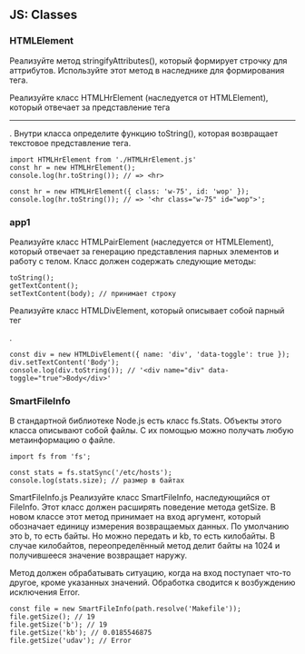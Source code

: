 ## JS: Classes

### HTMLElement
Реализуйте метод stringifyAttributes(), который формирует строчку для аттрибутов. Используйте этот метод в наследнике для формирования тега.

Реализуйте класс HTMLHrElement (наследуется от HTMLElement), который отвечает за представление тега <hr>. Внутри класса определите функцию toString(), которая возвращает текстовое представление тега.

```
import HTMLHrElement from './HTMLHrElement.js'
const hr = new HTMLHrElement();
console.log(hr.toString()); // => <hr>
 
const hr = new HTMLHrElement({ class: 'w-75', id: 'wop' });
console.log(hr.toString()); // => '<hr class="w-75" id="wop">';
```

### app1
Реализуйте класс HTMLPairElement (наследуется от HTMLElement), который отвечает за генерацию представления парных элементов и работу с телом. Класс должен содержать следующие методы:
```
toString();
getTextContent();
setTextContent(body); // принимает строку
```

Реализуйте класс HTMLDivElement, который описывает собой парный тег <div>.
```
const div = new HTMLDivElement({ name: 'div', 'data-toggle': true });
div.setTextContent('Body');
console.log(div.toString()); // '<div name="div" data-toggle="true">Body</div>'
```

### SmartFileInfo
В стандартной библиотеке Node.js есть класс fs.Stats. Объекты этого класса описывают собой файлы. С их помощью можно получать любую метаинформацию о файле.
```
import fs from 'fs';
 
const stats = fs.statSync('/etc/hosts');
console.log(stats.size); // размер в байтах
```

SmartFileInfo.js
Реализуйте класс SmartFileInfo, наследующийся от FileInfo. Этот класс должен расширять поведение метода getSize. В новом классе этот метод принимает на вход аргумент, который обозначает единицу измерения возвращаемых данных. По умолчанию это b, то есть байты. Но можно передать и kb, то есть килобайты. В случае килобайтов, переопределённый метод делит байты на 1024 и получившееся значение возвращает наружу.

Метод должен обрабатывать ситуацию, когда на вход поступает что-то другое, кроме указанных значений. Обработка сводится к возбуждению исключения Error.
```
const file = new SmartFileInfo(path.resolve('Makefile'));
file.getSize(); // 19
file.getSize('b'); // 19
file.getSize('kb'); // 0.0185546875
file.getSize('udav'); // Error
```